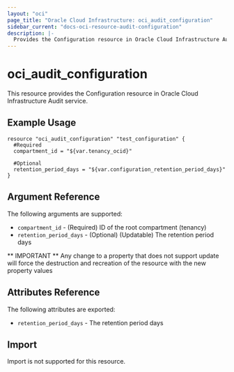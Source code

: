 ```yaml
---
layout: "oci"
page_title: "Oracle Cloud Infrastructure: oci_audit_configuration"
sidebar_current: "docs-oci-resource-audit-configuration"
description: |-
  Provides the Configuration resource in Oracle Cloud Infrastructure Audit service
---
```


# oci_audit_configuration
This resource provides the Configuration resource in Oracle Cloud Infrastructure Audit service.



## Example Usage

```hcl
resource "oci_audit_configuration" "test_configuration" {
  #Required
  compartment_id = "${var.tenancy_ocid}"
  
  #Optional
  retention_period_days = "${var.configuration_retention_period_days}"
}
```

## Argument Reference

The following arguments are supported:

* `compartment_id` - (Required) ID of the root compartment (tenancy)
* `retention_period_days` - (Optional) (Updatable) The retention period days

** IMPORTANT **
Any change to a property that does not support update will force the destruction and recreation of the resource with the new property values

## Attributes Reference

The following attributes are exported:

* `retention_period_days` - The retention period days

## Import

Import is not supported for this resource.

